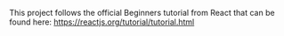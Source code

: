 This project follows the official Beginners tutorial from React that can be found here:
https://reactjs.org/tutorial/tutorial.html
